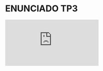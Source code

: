 # ENUNCIADO TP3

![Enunciado-TP-03.pdf](https://github.com/user-attachments/files/17281207/Enunciado-TP-03.pdf)

